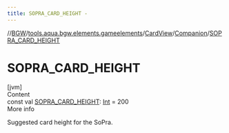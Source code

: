 ```yaml
---
title: SOPRA_CARD_HEIGHT -
---
```

//[BGW](../../../../index.md)/[tools.aqua.bgw.elements.gameelements](../../index.md)/[CardView](../index.md)/[Companion](index.md)/[SOPRA_CARD_HEIGHT](-s-o-p-r-a_-c-a-r-d_-h-e-i-g-h-t.md)



# SOPRA_CARD_HEIGHT  
[jvm]  
Content  
const val [SOPRA_CARD_HEIGHT](-s-o-p-r-a_-c-a-r-d_-h-e-i-g-h-t.md): [Int](https://kotlinlang.org/api/latest/jvm/stdlib/kotlin/-int/index.html) = 200  
More info  


Suggested card height for the SoPra.

  



